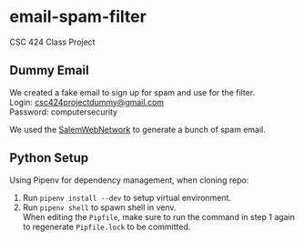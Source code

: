 # email-spam-filter
CSC 424 Class Project

## Dummy Email
We created a fake email to sign up for spam and use for the filter.<br>
Login: csc424projectdummy@gmail.com <br>
Password: computersecurity <br>

We used the [SalemWebNetwork](https://preferences.salemwebnetwork.com/) to generate a bunch of spam email.

## Python Setup
Using Pipenv for dependency management, when cloning repo: <br>
1. Run ```pipenv install --dev``` to setup virtual environment.
2. Run ```pipenv shell``` to spawn shell in venv.<br>
When editing the ```Pipfile```, make sure to run the command in step 1 again to regenerate ```Pipfile.lock``` to be committed.
